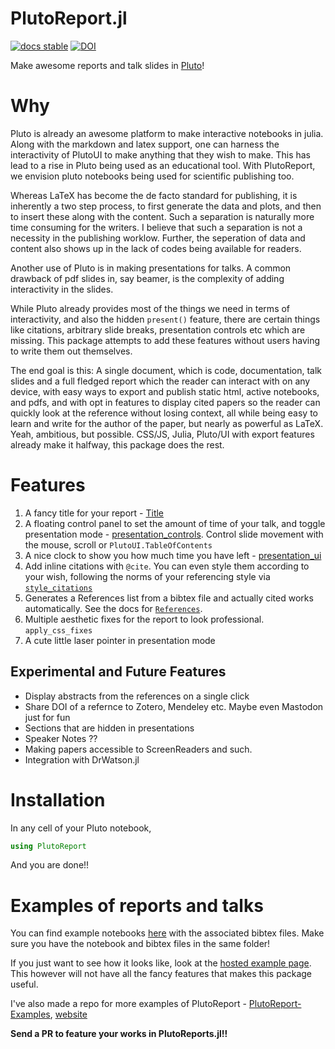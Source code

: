# PlutoReport.jl

[![docs stable](https://img.shields.io/badge/docs-stable-blue.svg)](https://dhruvasambrani.github.io/PlutoReport.jl)
[![DOI](https://zenodo.org/badge/463202023.svg)](https://zenodo.org/badge/latestdoi/463202023)

Make awesome reports and talk slides in [Pluto](https://github.com/fonsp/Pluto.jl)! 

# Why

Pluto is already an awesome platform to make interactive notebooks in julia. Along with the markdown and latex support, one can harness the interactivity of PlutoUI to make anything that they wish to make. This has lead to a rise in Pluto being used as an educational tool. With PlutoReport, we envision pluto notebooks being used for scientific publishing too. 

Whereas LaTeX has become the de facto standard for publishing, it is inherently a two step process, to first generate the data and plots, and then to insert these along with the content. Such a separation is naturally more time consuming for the writers. I believe that such a separation is not a necessity in the publishing worklow. Further, the seperation of data and content also shows up in the lack of codes being available for readers.

Another use of Pluto is in making presentations for talks. A common drawback of pdf slides in, say beamer, is the complexity of adding interactivity in the slides.

While Pluto already provides most of the things we need in terms of interactivity, and also the hidden `present()` feature, there are certain things like citations, arbitrary slide breaks, presentation controls etc which are missing. This package attempts to add these features without users having to write them out themselves.

The end goal is this: A single document, which is code, documentation, talk slides and a full fledged report which the reader can interact with on any device, with easy ways to export and publish static html, active notebooks, and pdfs, and with opt in features to display cited papers so the reader can quickly look at the reference without losing context, all while being easy to learn and write for the author of the paper, but nearly as powerful as LaTeX. Yeah, ambitious, but possible. CSS/JS, Julia, Pluto/UI with export features already make it halfway, this package does the rest.

# Features

1. A fancy title for your report - [Title](@ref)
2. A floating control panel to set the amount of time of your talk, and toggle presentation mode - [presentation_controls](@ref). Control slide movement with the mouse, scroll or `PlutoUI.TableOfContents`
3. A nice clock to show you how much time you have left - [presentation_ui](@ref)
4. Add inline citations with `@cite`. You can even style them according to your wish, following the norms of your referencing style via [`style_citations`](@ref)
5. Generates a References list from a bibtex file and actually cited works automatically. See the docs for [`References`](@ref).
6. Multiple aesthetic fixes for the report to look professional. `apply_css_fixes`
7.  A cute little laser pointer in presentation mode

## Experimental and Future Features

- Display abstracts from the references on a single click
- Share DOI of a refernce to Zotero, Mendeley etc. Maybe even Mastodon just for fun
- Sections that are hidden in presentations
- Speaker Notes ??
- Making papers accessible to ScreenReaders and such.
- Integration with DrWatson.jl

# Installation

In any cell of your Pluto notebook,

```julia
using PlutoReport
```

And you are done!!


# Examples of reports and talks

You can find example notebooks [here](https://github.com/DhruvaSambrani/PlutoReport.jl/tree/main/examples) with the associated bibtex files. Make sure you have the notebook and bibtex files in the same folder!

If you just want to see how it looks like, look at the [hosted example page](./example.html). This however will not have all the fancy features that makes this package useful.

I've also made a repo for more examples of PlutoReport - [PlutoReport-Examples](https://github.com/dhruvasambrani/PlutoReport-Examples), [website](/PlutoReport-Examples)

**Send a PR to feature your works in PlutoReports.jl!!**

